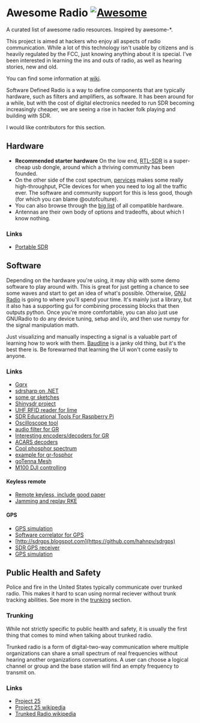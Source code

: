 # Awesome Radio [![Awesome](https://cdn.rawgit.com/sindresorhus/awesome/d7305f38d29fed78fa85652e3a63e154dd8e8829/media/badge.svg)](https://github.com/sindresorhus/awesome)

A curated list of awesome radio resources. Inspired by awesome-*.

This project is aimed at hackers who enjoy all aspects of radio communication.
While a lot of this technology isn't usable by citizens and is heavily regulated
by the FCC, just knowing anything about it is special. I've been interested in
learning the ins and outs of radio, as well as hearing stories, new and old.

You can find some information at [wiki](../../wiki).

Software Defined Radio is a way to define components that are typically
hardware, such as filters and amplifiers, as software. It has been around for a
while, but with the cost of digital electronics needed to run SDR becoming
increasingly cheaper, we are seeing a rise in hacker folk playing and building
with SDR.

I would like contributors for this section.

## Hardware
* __Recommended starter hardware__ On the low end,
  [RTL-SDR](http://sdr.osmocom.org/trac/wiki/rtl-sdr) is a super-cheap usb
  dongle, around which a thriving community has been founded.
* On the other side of the cost spectrum, [pervices](http://www.pervices.com/)
  makes some really high-throughput, PCIe devices for when you need to log all
  the traffic ever. The software and community support for this is less good,
  though (for which you can blame @outofculture).
* You can also browse through the [big
  list](https://gnuradio.org/redmine/projects/gnuradio/wiki/Hardware) of all
  compatible hardware.
* Antennas are their own body of options and tradeoffs, about which I know
  nothing.
  
### Links
* [Portable SDR](http://hackaday.io/project/1538-PortableSDR)

## Software
Depending on the hardware you're using, it may ship with some demo software to
play around with. This is great for just getting a chance to see some waves and
start to get an idea of what's possible. Otherwise, [GNU
Radio](https://gnuradio.org/redmine/) is going to where you'll spend your time.
It's mainly just a library, but it also has a supporting gui for combining
processing blocks that then outputs python. Once you're more comfortable, you
can also just use GNURadio to do any device tuning, setup and i/o, and then use
numpy for the signal manipulation math.

Just visualizing and manually inspecting a signal is a valuable part of learning
how to work with them. [Baudline](http://www.baudline.com/) is a janky old
thing, but it's the best there is. Be forewarned that learning the UI won't come
easily to anyone.

### Links

* [Gqrx](http://gqrx.dk/)
* [sdrsharp on .NET](http://sdrsharp.com)
* [some gr sketches](https://github.com/evan-schaffer/GNURadioSDR)
* [Shinysdr project](https://github.com/kpreid/shinysdr)
* [UHF RFID reader for lime](https://github.com/DasSidG/limesdr_rfid)
* [SDR Educational Tools For Raspberry Pi](https://github.com/myriadrf/ScratchRadio)
* [Oscilloscope tool](https://github.com/analogdevicesinc/scopy)
* [audio filter for GR](https://github.com/ntoulasd/DSP)
* [Interesting encoders/decoders for GR](https://github.com/mberntsen/gnuradio-plugins)
* [ACARS decoders](https://github.com/mmmaaaxxx/SUPACARS)
* [Cool phosphor spectrum](http://osmocom.org/projects/sdr/wiki/fosphor)
* [example for gr-fosphor](https://github.com/g0hww/qtrfiq)
* [goTenna Mesh](https://github.com/argilo/gr-tenna)
* [M100 DJI controlling](https://github.com/sunytux/GnuRadio-DJI_channel)

#### Keyless remote

* [Remote keyless, include good paper](https://github.com/tharina/RKE)
* [Jamming and replay RKE](https://github.com/darvarr/jamming-and-replay)

#### GPS

* [GPS simulation](https://github.com/emlyons2014/gps-sim)
* [Software correlator for GPS](https://github.com/psas/gps)
* [http://sdrgps.blogspot.com](https://github.com/hahnpv/sdrgps)
* [SDR GPS receiver](https://github.com/ajinkyagorad/GPSrx)
* [GPS simulation](https://github.com/ookk2011/GNSS-GPS-SDR)

## Public Health and Safety

Police and fire in the United States typically communicate over trunked radio.
This makes it hard to scan using normal reciever without trunk tracking
abilities. See more in the [trunking](#trunking) section.

### Trunking

While not strictly specific to public health and safety, it is usually the first
thing that comes to mind when talking about trunked radio.

Trunked radio is a form of digital-two-way communication where multiple
organizations can share a small spectrum of real frequencies without hearing
another organizations conversations. A user can choose a logical channel or
group and the base station will find an empty frequency to transmit on.

### Links

* [Project 25](http://www.project25.org/)
* [Project 25 wikipedia](http://en.wikipedia.org/wiki/Project_25)
* [Trunked Radio wikipedia](http://en.wikipedia.org/wiki/Trunked_radio_system)
